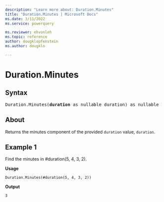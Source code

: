 ```yaml
---
description: "Learn more about: Duration.Minutes"
title: "Duration.Minutes | Microsoft Docs"
ms.date: 3/11/2022
ms.service: powerquery

ms.reviewer: ehvonleh
ms.topic: reference
author: dougklopfenstein
ms.author: dougklo

---
```

# Duration.Minutes

## Syntax

<pre>
Duration.Minutes(<b>duration</b> as nullable duration) as nullable number
</pre>
  
## About

Returns the minutes component of the provided `duration` value, `duration`.

## Example 1

Find the minutes in #duration(5, 4, 3, 2).

**Usage**

```powerquery-m
Duration.Minutes(#duration(5, 4, 3, 2))
```

**Output**

`3`

